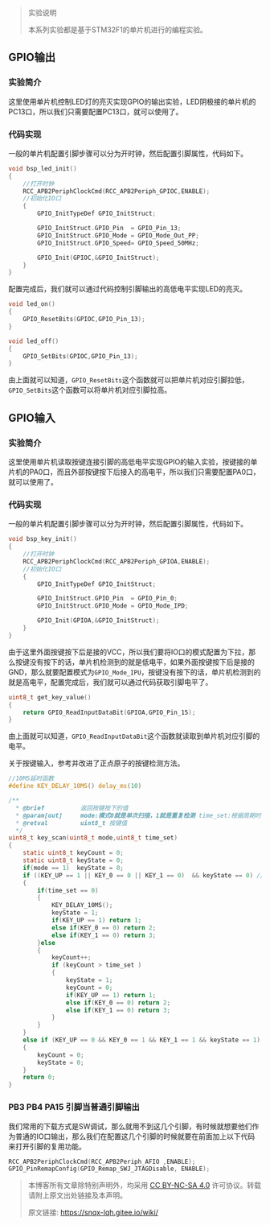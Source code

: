 >实验说明
>
>本系列实验都是基于STM32F1的单片机进行的编程实验。

## GPIO输出

### 实验简介

这里使用单片机控制LED灯的亮灭实现GPIO的输出实验，LED阴极接的单片机的PC13口，所以我们只需要配置PC13口，就可以使用了。

### 代码实现

一般的单片机配置引脚步骤可以分为开时钟，然后配置引脚属性，代码如下。

```c
void bsp_led_init()
{
    //打开时钟
    RCC_APB2PeriphClockCmd(RCC_APB2Periph_GPIOC,ENABLE);
    //初始化IO口
    {
        GPIO_InitTypeDef GPIO_InitStruct;

        GPIO_InitStruct.GPIO_Pin  = GPIO_Pin_13;
        GPIO_InitStruct.GPIO_Mode = GPIO_Mode_Out_PP;
        GPIO_InitStruct.GPIO_Speed= GPIO_Speed_50MHz;

        GPIO_Init(GPIOC,&GPIO_InitStruct);
    }
}
```

配置完成后，我们就可以通过代码控制引脚输出的高低电平实现LED的亮灭。

```c
void led_on()
{
    GPIO_ResetBits(GPIOC,GPIO_Pin_13);
}

void led_off()
{
    GPIO_SetBits(GPIOC,GPIO_Pin_13);
}
```

由上面就可以知道，`GPIO_ResetBits`这个函数就可以把单片机对应引脚拉低，`GPIO_SetBits`这个函数可以将单片机对应引脚拉高。

## GPIO输入

### 实验简介

这里使用单片机读取按键连接引脚的高低电平实现GPIO的输入实验，按键接的单片机的PA0口，而且外部按键按下后接入的高电平，所以我们只需要配置PA0口，就可以使用了。

### 代码实现

一般的单片机配置引脚步骤可以分为开时钟，然后配置引脚属性，代码如下。

```c
void bsp_key_init()
{
    //打开时钟
    RCC_APB2PeriphClockCmd(RCC_APB2Periph_GPIOA,ENABLE);
    //初始化IO口
    {
        GPIO_InitTypeDef GPIO_InitStruct;

        GPIO_InitStruct.GPIO_Pin  = GPIO_Pin_0;
        GPIO_InitStruct.GPIO_Mode = GPIO_Mode_IPD;

        GPIO_Init(GPIOA,&GPIO_InitStruct);
    }
}
```

由于这里外面按键按下后是接的VCC，所以我们要将IO口的模式配置为下拉，那么按键没有按下的话，单片机检测到的就是低电平，如果外面按键按下后是接的GND，那么就要配置模式为`GPIO_Mode_IPU`，按键没有按下的话，单片机检测到的就是高电平，配置完成后，我们就可以通过代码获取引脚电平了。

```c
uint8_t get_key_value()
{
	return GPIO_ReadInputDataBit(GPIOA,GPIO_Pin_15);
}
```

由上面就可以知道，`GPIO_ReadInputDataBit`这个函数就读取到单片机对应引脚的电平。

关于按键输入，参考并改进了正点原子的按键检测方法。

```c
//10MS延时函数
#define KEY_DELAY_10MS() delay_ms(10)

/**
  * @brief          返回按键按下的值
  * @param[out]     mode:模式0就是单次扫描，1就是重复检测 time_set:根据周期时间确定延时的时间,有值就是定时器延时，为0就是普通延时
  * @retval         uint8_t 按键值
  */
uint8_t key_scan(uint8_t mode,uint8_t time_set)
{
    static uint8_t keyCount = 0;
    static uint8_t keyState = 0;
	if(mode == 1)  keyState = 0;
    if ((KEY_UP == 1 || KEY_0 == 0 || KEY_1 == 0)  && keyState == 0) //按键按下
    {
		if(time_set == 0)
		{
			KEY_DELAY_10MS();
			keyState = 1;
            if(KEY_UP == 1) return 1;
            else if(KEY_0 == 0) return 2;
			else if(KEY_1 == 0) return 3;
		}else
		{
			keyCount++;
			if (keyCount > time_set ) 
			{
				keyState = 1;
				keyCount = 0;
				if(KEY_UP == 1) return 1;
				else if(KEY_0 == 0) return 2;
				else if(KEY_1 == 0) return 3;
			}
		}
    }
	else if (KEY_UP == 0 && KEY_0 == 1 && KEY_1 == 1 && keyState == 1) //当所有按键都处于抬起状态，状态刷新
    {
        keyCount = 0;
        keyState = 0;
    }
	return 0;
}
```


### PB3 PB4 PA15 引脚当普通引脚输出

我们常用的下载方式是SW调试，那么就用不到这几个引脚，有时候就想要他们作为普通的IO口输出，那么我们在配置这几个引脚的时候就要在前面加上以下代码来打开引脚的复用功能。

```c
RCC_APB2PeriphClockCmd(RCC_APB2Periph_AFIO ,ENABLE);
GPIO_PinRemapConfig(GPIO_Remap_SWJ_JTAGDisable, ENABLE);
```

>本博客所有文章除特别声明外，均采用 [CC BY-NC-SA 4.0](https://creativecommons.org/licenses/by-nc-sa/4.0/) 许可协议。转载请附上原文出处链接及本声明。
>
>原文链接: https://snqx-lqh.gitee.io/wiki/